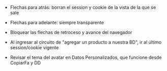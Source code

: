 - Flechas para atrás: borran el session y cookie de la vista de la que se sale
- Flechas para adelante: siempre transparente

- Bloquear las flechas de retroceso y avance del navegador
- Al ingresar al circuito de "agregar un producto a nuestra BD", ir al último session/cookie vigente

- Revisar el tema del avatar en Datos Personalizados, que funcione desde CopiarFa y DD